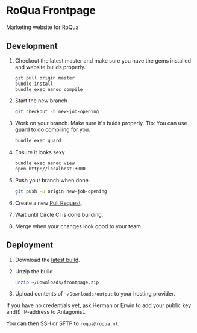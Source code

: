 # RoQua Frontpage

Marketing website for RoQua

## Development

1. Checkout the latest master and make sure you have the gems installed and website builds properly.

   ```bash
   git pull origin master
   bundle install
   bundle exec nanoc compile
   ```

2. Start the new branch

   ```bash
   git checkout -b new-job-opening
   ```

3. Work on your branch. Make sure it's buids properly. Tip: You can use guard to do compiling for you.

   ```bash
   bundle exec guard
   ```

4. Ensure it looks sexy

   ```bash
   bundle exec nanoc view
   open http://localhost:3000
   ```

5. Push your branch when done.

   ```bash
   git push -u origin new-job-opening
   ```

6. Create a new [Pull Request](https://github.com/roqua/roqua_frontpage/compare).

7. Wait until Circle CI is done building.

8. Merge when your changes look good to your team.

## Deployment

1. Download the [latest  build](https://circleci.com/api/v1/project/roqua/roqua_frontpage/master/artifacts/0/$CIRCLE_ARTIFACTS/frontpage.zip?branch=master).

2. Unzip the build

   ```bash
   unzip ~/Downloads/frontpage.zip
   ```

3. Upload contents of `~/Downloads/output` to your hosting provider.

If you have no credentials yet, ask Herman or Erwin to add your public key and(!) IP-address to Antagonist.

You can then SSH or SFTP to `roqua@roqua.nl`.
